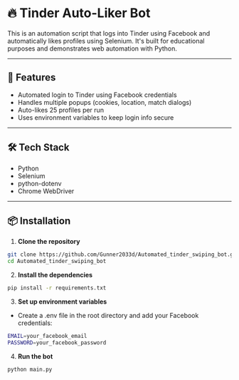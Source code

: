 # 🔥 Tinder Auto-Liker Bot

This is an automation script that logs into Tinder using Facebook and automatically likes profiles using Selenium. It's built for educational purposes and demonstrates web automation with Python.

---

## 🚀 Features

- Automated login to Tinder using Facebook credentials
- Handles multiple popups (cookies, location, match dialogs)
- Auto-likes 25 profiles per run
- Uses environment variables to keep login info secure

---

## 🛠 Tech Stack

- Python
- Selenium
- python-dotenv
- Chrome WebDriver

---

## 📦 Installation

1. **Clone the repository**

```bash
git clone https://github.com/Gunner2033d/Automated_tinder_swiping_bot.git
cd Automated_tinder_swiping_bot
```
2. **Install the dependencies**
```bash
pip install -r requirements.txt
```
3. **Set up environment variables**
- Create a .env file in the root directory and add your Facebook credentials:
```bash
EMAIL=your_facebook_email
PASSWORD=your_facebook_password
```
4. **Run the bot**
```bash
python main.py
```
